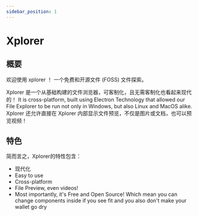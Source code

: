```yaml
---
sidebar_position: 1
---
```


# Xplorer

## 概要

欢迎使用 xplorer ！ 一个免费和开源文件 (FOSS) 文件探索。

Xplorer 是一个从基础构建的文件浏览器，可客制化，且无需客制化也看起来现代的！ It is cross-platform, built using Electron Technology that allowed our File Explorer to be run not only in Windows, but also Linux and MacOS alike. Xplorer 还允许直接在 Xplorer 内部显示文件预览，不仅是图片或文档，也可以预览视频！

## 特色

简而言之，Xplorer的特性包含：

-   现代化
-   Easy to use
-   Cross-platform
-   File Preview, even videos!
-   Most importantly, it's Free and Open Source! Which mean you can change components inside if you see fit and you also don't make your wallet go dry
